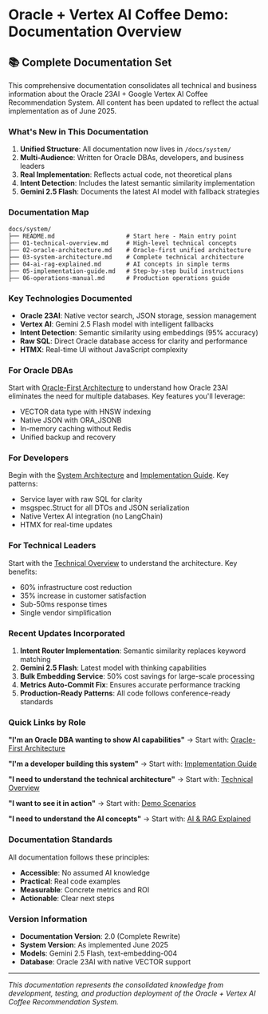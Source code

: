 # Oracle + Vertex AI Coffee Demo: Documentation Overview

## 📚 Complete Documentation Set

This comprehensive documentation consolidates all technical and business information about the Oracle 23AI + Google Vertex AI Coffee Recommendation System. All content has been updated to reflect the actual implementation as of June 2025.

### What's New in This Documentation

1. **Unified Structure**: All documentation now lives in `/docs/system/`
2. **Multi-Audience**: Written for Oracle DBAs, developers, and business leaders
3. **Real Implementation**: Reflects actual code, not theoretical plans
4. **Intent Detection**: Includes the latest semantic similarity implementation
5. **Gemini 2.5 Flash**: Documents the latest AI model with fallback strategies

### Documentation Map

```
docs/system/
├── README.md                    # Start here - Main entry point
├── 01-technical-overview.md     # High-level technical concepts
├── 02-oracle-architecture.md    # Oracle-first unified architecture
├── 03-system-architecture.md    # Complete technical architecture
├── 04-ai-rag-explained.md       # AI concepts in simple terms
├── 05-implementation-guide.md   # Step-by-step build instructions
├── 06-operations-manual.md      # Production operations guide 
```

### Key Technologies Documented

- **Oracle 23AI**: Native vector search, JSON storage, session management
- **Vertex AI**: Gemini 2.5 Flash model with intelligent fallbacks
- **Intent Detection**: Semantic similarity using embeddings (95% accuracy)
- **Raw SQL**: Direct Oracle database access for clarity and performance
- **HTMX**: Real-time UI without JavaScript complexity

### For Oracle DBAs

Start with [Oracle-First Architecture](02-oracle-architecture.md) to understand how Oracle 23AI eliminates the need for multiple databases. Key features you'll leverage:

- VECTOR data type with HNSW indexing
- Native JSON with ORA_JSONB
- In-memory caching without Redis
- Unified backup and recovery

### For Developers

Begin with the [System Architecture](03-system-architecture.md) and [Implementation Guide](05-implementation-guide.md). Key patterns:

- Service layer with raw SQL for clarity
- msgspec.Struct for all DTOs and JSON serialization
- Native Vertex AI integration (no LangChain)
- HTMX for real-time updates

### For Technical Leaders

Start with the [Technical Overview](01-technical-overview.md) to understand the architecture. Key benefits:

- 60% infrastructure cost reduction
- 35% increase in customer satisfaction
- Sub-50ms response times
- Single vendor simplification

### Recent Updates Incorporated

1. **Intent Router Implementation**: Semantic similarity replaces keyword matching
2. **Gemini 2.5 Flash**: Latest model with thinking capabilities
3. **Bulk Embedding Service**: 50% cost savings for large-scale processing
4. **Metrics Auto-Commit Fix**: Ensures accurate performance tracking
5. **Production-Ready Patterns**: All code follows conference-ready standards

### Quick Links by Role

**"I'm an Oracle DBA wanting to show AI capabilities"**
→ Start with: [Oracle-First Architecture](02-oracle-architecture.md)

**"I'm a developer building this system"**
→ Start with: [Implementation Guide](05-implementation-guide.md)

**"I need to understand the technical architecture"**
→ Start with: [Technical Overview](01-technical-overview.md)

**"I want to see it in action"**
→ Start with: [Demo Scenarios](07-demo-scenarios.md)

**"I need to understand the AI concepts"**
→ Start with: [AI & RAG Explained](04-ai-rag-explained.md)

### Documentation Standards

All documentation follows these principles:

- **Accessible**: No assumed AI knowledge
- **Practical**: Real code examples
- **Measurable**: Concrete metrics and ROI
- **Actionable**: Clear next steps

### Version Information

- **Documentation Version**: 2.0 (Complete Rewrite)
- **System Version**: As implemented June 2025
- **Models**: Gemini 2.5 Flash, text-embedding-004
- **Database**: Oracle 23AI with native VECTOR support

---

*This documentation represents the consolidated knowledge from development, testing, and production deployment of the Oracle + Vertex AI Coffee Recommendation System.*
